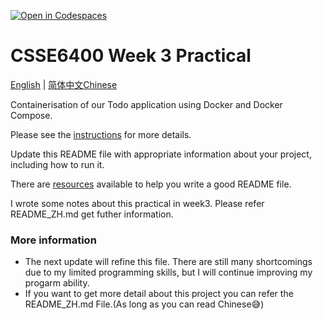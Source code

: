 [![Open in Codespaces](https://classroom.github.com/assets/launch-codespace-2972f46106e565e64193e422d61a12cf1da4916b45550586e14ef0a7c637dd04.svg)](https://classroom.github.com/open-in-codespaces?assignment_repo_id=18666336)
# CSSE6400 Week 3 Practical

[English](README.md) | [简体中文Chinese](README_ZH.md)

Containerisation of our Todo application using Docker and Docker Compose.

Please see the [instructions](https://csse6400.uqcloud.net/practicals/week03) for more details.

Update this README file with appropriate information about your project,
including how to run it.

There are [resources](https://www.makeareadme.com) available to help you write a good README file.

I wrote some notes about this practical in week3. Please refer README_ZH.md get futher information. 

### More information

- The next update will refine this file. There are still many shortcomings due to my limited programming skills, but I will continue improving my progarm ability.
- If you want to get more detail about this project you can refer the README_ZH.md File.(As long as you can read Chinese😅)

